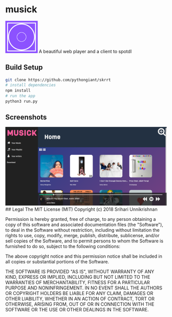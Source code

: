 # musick
<centre><img width="20%;" height="20%;" src="src/assets/logo.png" /></center>
<centre>A beautiful web player and a client to spotdl</centre>

## Build Setup

``` bash
git clone https://github.com/pythongiant/skrrt
# install dependencies
npm install
# run the app
python3 run.py
```
## Screenshots
<img src="src/assets/ss.png"/>
## Legal
The MIT License (MIT)
Copyright (c) 2018 Srihari Unnikrishnan

Permission is hereby granted, free of charge, to any person obtaining a copy of this software and associated documentation files (the "Software"), to deal in the Software without restriction, including without limitation the rights to use, copy, modify, merge, publish, distribute, sublicense, and/or sell copies of the Software, and to permit persons to whom the Software is furnished to do so, subject to the following conditions:

The above copyright notice and this permission notice shall be included in all copies or substantial portions of the Software.

THE SOFTWARE IS PROVIDED "AS IS", WITHOUT WARRANTY OF ANY KIND, EXPRESS OR IMPLIED, INCLUDING BUT NOT LIMITED TO THE WARRANTIES OF MERCHANTABILITY, FITNESS FOR A PARTICULAR PURPOSE AND NONINFRINGEMENT. IN NO EVENT SHALL THE AUTHORS OR COPYRIGHT HOLDERS BE LIABLE FOR ANY CLAIM, DAMAGES OR OTHER LIABILITY, WHETHER IN AN ACTION OF CONTRACT, TORT OR OTHERWISE, ARISING FROM, OUT OF OR IN CONNECTION WITH THE SOFTWARE OR THE USE OR OTHER DEALINGS IN THE SOFTWARE.